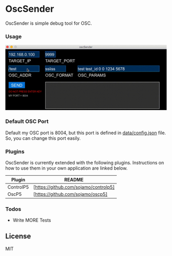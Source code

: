 # OscSender

OscSender is simple debug tool for OSC.

### Usage

![](doc/usage_osc_sender.gif)

### Default OSC Port

Default my OSC port is 8004, but this port is defined in [data/config.json](data/config.json) file. So, you can change this port easily. 

### Plugins

OscSender is currently extended with the following plugins. Instructions on how to use them in your own application are linked below.

| Plugin | README |
| ------ | ------ |
| ControlP5 | [https://github.com/sojamo/controlp5] |
| OscP5 | [https://github.com/sojamo/oscp5] |

### Todos

 - Write MORE Tests

License
----

MIT


